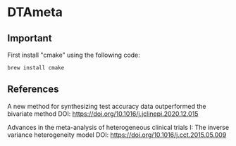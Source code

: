 # DTAmeta
## Important
First install "cmake" using the following code:

    brew install cmake

## References
A new method for synthesizing test accuracy data outperformed the bivariate method
    DOI: https://doi.org/10.1016/j.jclinepi.2020.12.015

Advances in the meta-analysis of heterogeneous clinical trials I: The inverse variance heterogeneity model
    DOI: https://doi.org/10.1016/j.cct.2015.05.009
